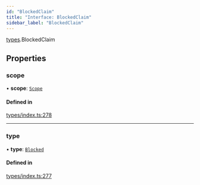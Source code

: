 ```yaml
---
id: "BlockedClaim"
title: "Interface: BlockedClaim"
sidebar_label: "BlockedClaim"
---
```


[types](../../../modules/Types/Types.md).BlockedClaim

## Properties

### scope

• **scope**: [`Scope`](../Scope/Scope.md)

#### Defined in

[types/index.ts:278](https://github.com/PolymeshAssociation/polymesh-sdk/blob/95e180d2/src/types/index.ts#L278)

___

### type

• **type**: [`Blocked`](../../../enums/Types/ClaimType/ClaimType.md#blocked)

#### Defined in

[types/index.ts:277](https://github.com/PolymeshAssociation/polymesh-sdk/blob/95e180d2/src/types/index.ts#L277)

